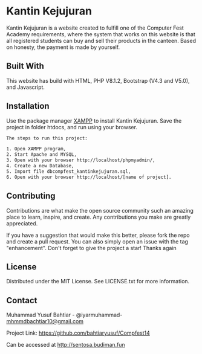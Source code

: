 # Kantin Kejujuran

Kantin Kejujuran is a website created to fulfill one of the Computer Fest Academy requirements, where the system that works on this website is that all registered students can buy and sell their products in the canteen. Based on honesty, the payment is made by yourself.

## Built With

This website has build with HTML, PHP V8.1.2, Bootstrap (V4.3 and V5.0), and Javascript.

## Installation

Use the package manager [XAMPP](https://www.apachefriends.org/) to install Kantin Kejujuran. Save the project in folder htdocs, and run using your browser.

```bash
The steps to run this project:

1. Open XAMPP program,
2. Start Apache and MYSQL,
3. Open with your browser http://localhost/phpmyadmin/,
4. Create a new Database,
5. Import file dbcompfest_kantinkejujuran.sql,
6. Open with your browser http://localhost/[name of project].
```

## Contributing

Contributions are what make the open source community such an amazing place to learn, inspire, and create. Any contributions you make are greatly appreciated.

If you have a suggestion that would make this better, please fork the repo and create a pull request. You can also simply open an issue with the tag "enhancement". Don't forget to give the project a star! Thanks again

## License

Distributed under the MIT License. See LICENSE.txt for more information.

## Contact

Muhammad Yusuf Bahtiar - @iyarmuhammad- mhmmdbachtiar10@gmail.com

Project Link: https://github.com/bahtiaryusuf/Compfest14

Can be accessed at http://sentosa.budiman.fun
